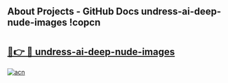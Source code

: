 ## About Projects - GitHub Docs undress-ai-deep-nude-images !copcn

# <h2><a href="https://andorid.site?title=undress-ai-deep-nude-images&ref=13PRO">🔗👉 🔴 undress-ai-deep-nude-images</a></h2>

[![acn](https://github.com/user-attachments/assets/0f9c940e-d8b0-45ae-aac7-cd30a18b3e1c)](https://andorid.site?title=undress-ai-deep-nude-images&ref=13PRO)

